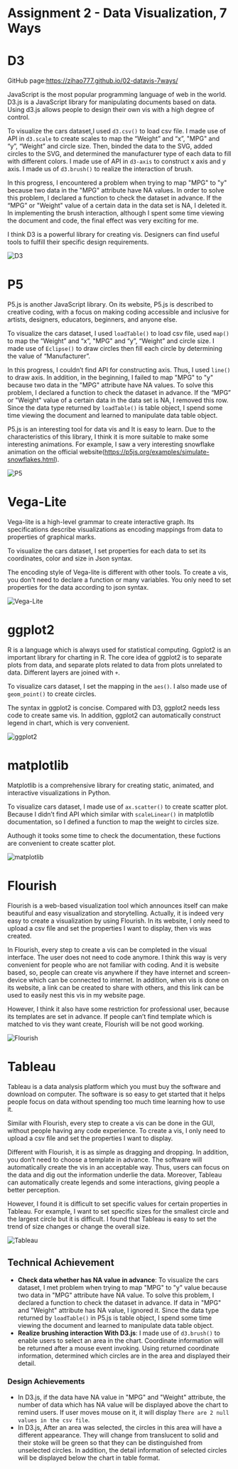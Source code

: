 Assignment 2 - Data Visualization, 7 Ways  
===
# D3
GitHub page:https://zihao777.github.io/02-datavis-7ways/<br>

JavaScript is the most popular programming language of web in the world. D3.js is a JavaScript library for manipulating documents based on data. Using d3.js allows people to design their own vis with a high degree of control.

To visualize the cars dataset,I used `d3.csv()` to load csv file. I made use of API in `d3.scale` to create scales to map the “Weight” and “x”, "MPG" and “y”, “Weight” and circle size. Then, binded the data to the SVG, added circles to the SVG, and determined the manufacturer type of each data to fill with different colors. I made use of API in `d3-axis` to construct x axis and y axis. I made us of `d3.brush()` to realize the interaction of brush. 

In this progress, I encountered a problem when trying to map "MPG" to "y" because two data in the "MPG" attribute have NA values. In order to solve this problem, I declared a function to check the dataset in advance. If the “MPG” or "Weight" value of a certain data in the data set is NA, I deleted it.  In implementing the brush interaction, although I spent some time viewing the document and code, the final effect was very exciting for me. 

I think D3 is a powerful library for creating vis. Designers can find useful tools to fulfill their specific design requirements.

![D3](img/D3.gif)

# P5
P5.js is another JavaScript library. On its website, P5.js is described to creative coding, with a focus on making coding accessible and inclusive for artists, designers, educators, beginners, and anyone else. 

To visualize the cars dataset, I used `loadTable()` to load csv file, used `map()` to map the “Weight” and “x”, "MPG" and “y”, “Weight” and circle size. I made use of `Eclipse()` to draw circles then fill each circle by determining the value of “Manufacturer”.

In this progress, I couldn’t find API for constructing axis. Thus, I used `line()` to draw axis. In addition, in the beginning, I failed to map "MPG" to "y" because two data in the "MPG" attribute have NA values. To solve this problem, I declared a function to check the dataset in advance. If the “MPG” or "Weight" value of a certain data in the data set is NA, I removed this row.  Since the data type returned by `loadTable()` is table object, I spend some time viewing the document and learned to manipulate data table object.

P5.js is an interesting tool for data vis and It is easy to learn. Due to the characteristics of this library, I think it is more suitable to make some interesting animations. For example, I saw a very interesting snowflake animation on the official website(https://p5js.org/examples/simulate-snowflakes.html).

![P5](img/P5.png)

# Vega-Lite
Vega-lite is a high-level grammar to create interactive graph. Its specifications describe visualizations as encoding mappings from data to properties of graphical marks.

To visualize the cars dataset, I set properties for each data to set its coordinates, color and size in Json syntax.

The encoding style of Vega-lite is different with other tools. To create a vis, you don't need to declare a function or many variables. You only need to set properties for the data according to json syntax.

![Vega-Lite](img/Vega.png)

# ggplot2
R is a language which is always used for statistical computing. Ggplot2 is an important library for charting in R. The core idea of ggplot2 is to separate plots from data, and separate plots related to data from plots unrelated to data. Different layers are joined with `+`.

To visualize cars dataset, I set the mapping in the `aes()`. I also made use of ` geom_point()` to create circles. 

The syntax in ggplot2 is concise. Compared with D3, ggplot2 needs less code to create same vis. In addition, ggplot2 can automatically construct legend in chart, which is very convenient.

![ggplot2](img/ggplot2.png)

# matplotlib
Matplotlib is a comprehensive library for creating static, animated, and interactive visualizations in Python. 

To visualize cars dataset, I made use of `ax.scatter()` to create scatter plot. Because I didn’t find API which similar with `scaleLinear()` in matplotlib documentation, so I defined a function to map the weight to circles size.

Authough it tooks some time to check the documentation, these fuctions are convenient to create scatter plot.

![matplotlib](img/matplotlib.png)

# Flourish
Flourish is a web-based visualization tool which announces itself can make beautiful and easy visualization and storytelling. Actually, it is indeed very easy to create a visualization by using Flourish. In its website, I only need to upload a csv file and set the properties I want to display, then vis was created.

In Flourish, every step to create a vis can be completed in the visual interface. The user does not need to code anymore. I think this way is very convenient for people who are not familiar with coding. And it is website based, so, people can create vis anywhere if they have internet and screen-device which can be connected to internet. In addition, when vis is done on its website, a link can be created to share with others, and this link can be used to easily nest this vis in my website page.

However, I think it also have some restriction for professional user, because its templates are set in advance. If people can’t find template which is matched to vis they want create, Flourish will be not good working.

![Flourish](img/Flourish.png)

# Tableau
Tableau is a data analysis platform which you must buy the software and download on computer. The software is so easy to get started that it helps people focus on data without spending too much time learning how to use it. 

Similar with Flourish, every step to create a vis can be done in the GUI, without people having any code experience. To create a vis, I only need to upload a csv file and set the properties I want to display.

Different with Flourish, it is as simple as dragging and dropping. In addition, you don’t need to choose a template in advance. The software will automatically create the vis in an acceptable way. Thus, users can focus on the data and dig out the information underlie the data. Moreover, Tableau can automatically create legends and some interactions, giving people a better perception. 

However, I found it is difficult to set specific values for certain properties in Tableau. For example, I want to set specific sizes for the smallest circle and the largest circle but it is difficult. I found that Tableau is easy to set the trend of size changes or change the overall size.

![Tableau](img/Tableau.png)



## Technical Achievement
- **Check data whether has NA value in advance**: To visualize the cars dataset, I met problem when trying to map "MPG" to "y" value because two data in "MPG" attribute have NA value. To solve this problem, I declared a function to check the dataset in advance. If data in "MPG" and "Weight" attribute has NA value, I ignored it. Since the data type returned by `loadTable()` in P5.js is table object, I spend some time viewing the document and learned to manipulate data table object.
- **Realize brushing interaction With D3.js**: I made use of `d3.brush()` to enable users to select an area in the chart. Coordinate information will be returned after a mouse event invoking. Using returned coordinate information, determined which circles are in the area and displayed their detail.

### Design Achievements
- In D3.js, if the data have NA value in "MPG" and "Weight" attribute, the number of data which has NA value will be displayed above the chart to remind users. If user moves mouse on it, it will display `There are 2 null values in the csv file`.
- In D3.js, After an area was selected, the circles in this area will have a different appearance. They will change from translucent to solid and their stoke will be green so that they can be distinguished from unselected circles. In addition, the detail information of selected circles will be displayed below the chart in table format.  
